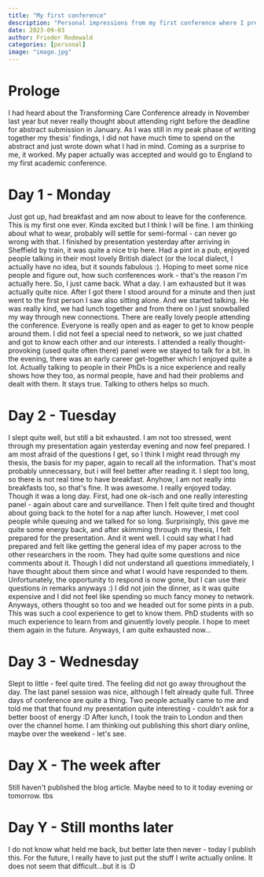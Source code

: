 ```yaml
---
title: "My first conference"
description: "Personal impressions from my first conference where I presented a paper. It was exiting."
date: 2023-09-03
author: Frieder Rodewald
categories: [personal]
image: "image.jpg"
---
```


# Prologe

I had heard about the Transforming Care Conference already in November last year but never really thought about attending right before the deadline for abstract submission in January. As I was still in my peak phase of writing together my thesis' findings, I did not have much time to spend on the abstract and just wrote down what I had in mind. Coming as a surprise to me, it worked. My paper actually was accepted and would go to England to my first academic conference.

# Day 1 - Monday

Just got up, had breakfast and am now about to leave for the conference. This is my first one ever. Kinda excited but I think I will be fine. I am thinking about what to wear, probably will settle for semi-formal - can never go wrong with that.
I finished by presentation yesterday after arriving in Sheffield by train, it was quite a nice trip here. Had a pint in a pub, enjoyed people talking in their most lovely British dialect (or the local dialect, I actually have no idea, but it sounds fabulous :). Hoping to meet some nice people and figure out, how such conferences work - that's the reason I'm actually here.
So, I just came back. What a day. I am exhausted but it was actually quite nice. After I got there I stood around for a minute and then just went to the first person I saw also sitting alone. And we started talking. He was really kind, we had lunch together and from there on I just snowballed my way through new connections. There are really lovely people attending the conference. Everyone is really open and as eager to get to know people around them. I did not feel a special need to network, so we just chatted and got to know each other and our interests. I attended a really thought-provoking (used quite often there) panel were we stayed to talk for a bit. In the evening, there was an early career get-together which I enjoyed quite a lot. Actually talking to people in their PhDs is a nice experience and really shows how they too, as normal people, have and had their problems and dealt with them. It stays true. Talking to others helps so much.

# Day 2 - Tuesday

I slept quite well, but still a bit exhausted. I am not too stressed, went through my presentation again yesterday evening and now feel prepared. I am most afraid of the questions I get, so I think I might read through my thesis, the basis for my paper, again to recall all the information. That's most probably unnecessary, but i will feel better after reading it. I slept too long, so there is not real time to have breakfast. Anyhow, I am not really into breakfasts too, so that's fine.
It was awesome. I really enjoyed today. Though it was a long day. First, had one ok-isch and one really interesting panel - again about care and surveillance. Then I felt quite tired and thought about going back to the hotel for a nap after lunch. However, I met cool people while queuing and we talked for so long. Surprisingly, this gave me quite some energy back, and after skimming through my thesis, I felt prepared for the presentation. And it went well. I could say what I had prepared and felt like getting the general idea of my paper across to the other researchers in the room. They had quite some questions and nice comments about it. Though I did not understand all questions immediately, I have thought about them since and what I would have responded to them. Unfortunately, the opportunity to respond is now gone, but I can use their questions in remarks anyways :) I did not join the dinner, as it was quite expensive and I did not feel like spending so much fancy money to network. Anyways, others thought so too and we headed out for some pints in a pub. This was such a cool experience to get to know them. PhD students with so much experience to learn from and ginuently lovely people. I hope to meet them again in the future. Anyways, I am quite exhausted now...

# Day 3 - Wednesday

Slept to little - feel quite tired. The feeling did not go away throughout the day. The last panel session was nice, although I felt already quite full. Three days of conference are quite a thing. Two people actually came to me and told me that that found my presentation quite interesting - couldn't ask for a better boost of energy :D After lunch, I took the train to London and then over the channel home. I am thinking out publishing this short diary online, maybe over the weekend - let's see.

# Day X - The week after

Still haven't published the blog article. Maybe need to to it today evening or tomorrow. tbs

# Day Y - Still months later

I do not know what held me back, but better late then never - today I publish this. For the future, I really have to just put the stuff I write actually online. It does not seem that difficult...but it is :D
